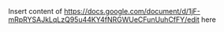 Insert content of https://docs.google.com/document/d/1jF-mRpRYSAJkLqLzQ95u44KY4fNRGWUeCFunUuhCfFY/edit here